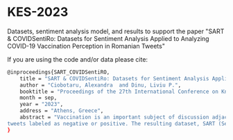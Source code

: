 # KES-2023
Datasets, sentiment analysis model, and results to support the paper "SART &amp; COVIDSentiRo: Datasets for Sentiment Analysis Applied to Analyzing COVID-19 Vaccination Perception in Romanian Tweets"

If you are using the code and/or data please cite:

```bash
@inproceedings{SART_COVIDSentiRO,
    title = "SART & COVIDSentiRo: Datasets for Sentiment Analysis Applied to Analyzing COVID-19 Vaccination Perception in Romanian Tweets",
    author = "Ciobotaru, Alexandra  and Dinu, Liviu P.",
    booktitle = "Proceedings of the 27th International Conference on Knowledge-Based and Intelligent Information & Engineering Systems (KES 2023)",
    month = sep,
    year = "2023",
    address = "Athens, Greece",
    abstract = "Vaccination is an important subject of discussion adjacent to the COVID-19 pandemic. Sentiments generated online by this topic are worth analyzing using opinion mining tools, and it is interesting to do so in online content written in an under-researched language, like Romanian. For this reason, we modified and enlarged an existing sentiment analysis dataset comprised of Romanian
tweets labeled as negative or positive. The resulting dataset, SART (Sentiment Analysis from Romanian Tweets), comprised of three classes (positive, negative, and neutral) containing 1300 Romanian tweets each, was used to train two different sentiment analysis models: a fastText-based one and a fine-tuned BERT model. We further show the usefulness of the sentiment analysis model by analyzing the sentiment of Romanian tweets regarding vaccination using a corpus created and collected by the authors between January 2021 and February 2022 (COVIDSentiRo).",
}
```
